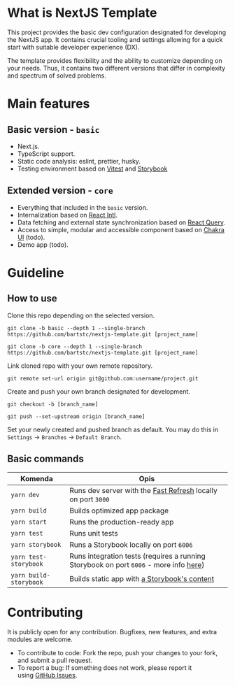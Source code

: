 # What is NextJS Template

This project provides the basic dev configuration designated for developing the NextJS app. It contains crucial tooling and settings allowing for a quick start with suitable developer experience (DX).

The template provides flexibility and the ability to customize depending on your needs. Thus, it contains two different versions that differ in complexity and spectrum of solved problems.

# Main features

## Basic version - `basic`

- Next.js.
- TypeScript support.
- Static code analysis: eslint, prettier, husky.
- Testing environment based on [Vitest](https://vitest.dev/) and [Storybook](https://storybook.js.org/)

## Extended version - `core`

- Everything that included in the `basic` version.
- Internalization based on [React Intl](https://formatjs.io/docs/getting-started/installation/).
- Data fetching and external state synchronization based on [React Query](https://tanstack.com/query/v4/).
- Access to simple, modular and accessible component based on [Chakra UI](https://chakra-ui.com/) (todo).
- Demo app (todo).

# Guideline

## How to use

Clone this repo depending on the selected version.

```
git clone -b basic --depth 1 --single-branch https://github.com/bartstc/nextjs-template.git [project_name]
```

```
git clone -b core --depth 1 --single-branch https://github.com/bartstc/nextjs-template.git [project_name]
```

Link cloned repo with your own remote repository.

```
git remote set-url origin git@github.com:username/project.git
```

Create and push your own branch designated for development.

```
git checkout -b [branch_name]
```

```
git push --set-upstream origin [branch_name]
```

Set your newly created and pushed branch as default. You may do this in `Settings` -> `Branches` -> `Default Branch`.

## Basic commands

| Komenda                | Opis                                                                                                                                  |
| ---------------------- | ------------------------------------------------------------------------------------------------------------------------------------- |
| `yarn dev`             | Runs dev server with the [Fast Refresh](https://nextjs.org/docs/basic-features/fast-refresh) locally on port `3000`             |
| `yarn build`           | Builds optimized app package                                                                                                    |
| `yarn start`         | Runs the production-ready app                                                                                                           |
| `yarn test`            | Runs unit tests                                                                                                     |
| `yarn storybook`       | Runs a Storybook locally on port `6006`                                                                                     |
| `yarn test-storybook`  | Runs integration tests (requires a running Storybook on port `6006` - more info [here](https://storybook.js.org/blog/interaction-testing-with-storybook/)) |
| `yarn build-storybook` | Builds static app with [a Storybook's content](https://storybook.js.org/docs/react/sharing/publish-storybook)             |

# Contributing

It is publicly open for any contribution. Bugfixes, new features, and extra modules are welcome.
  - To contribute to code: Fork the repo, push your changes to your fork, and submit a pull request.
  - To report a bug: If something does not work, please report it using [GitHub Issues](https://github.com/bartstc/nextjs-template/issues).
